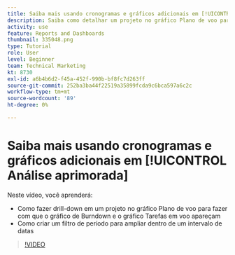 ```yaml
---
title: Saiba mais usando cronogramas e gráficos adicionais em [!UICONTROL Análise aprimorada]
description: Saiba como detalhar um projeto no gráfico Plano de voo para fazer com que o gráfico de Detalhamento e as Tarefas em voo apareçam no Workfront.
activity: use
feature: Reports and Dashboards
thumbnail: 335048.png
type: Tutorial
role: User
level: Beginner
team: Technical Marketing
kt: 8730
exl-id: a6b4b6d2-f45a-452f-990b-bf8fc7d263ff
source-git-commit: 252ba3ba44f22519a35899fcda9c6bca597a6c2c
workflow-type: tm+mt
source-wordcount: '89'
ht-degree: 0%

---
```


# Saiba mais usando cronogramas e gráficos adicionais em [!UICONTROL Análise aprimorada]

Neste vídeo, você aprenderá:

* Como fazer drill-down em um projeto no gráfico Plano de voo para fazer com que o gráfico de Burndown e o gráfico Tarefas em voo apareçam
* Como criar um filtro de período para ampliar dentro de um intervalo de datas

>[!VIDEO](https://video.tv.adobe.com/v/335048/?quality=12)
